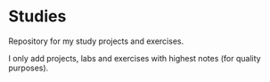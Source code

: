 # Studies
Repository for my study projects and exercises.

I only add projects, labs and exercises with highest notes (for quality purposes).
